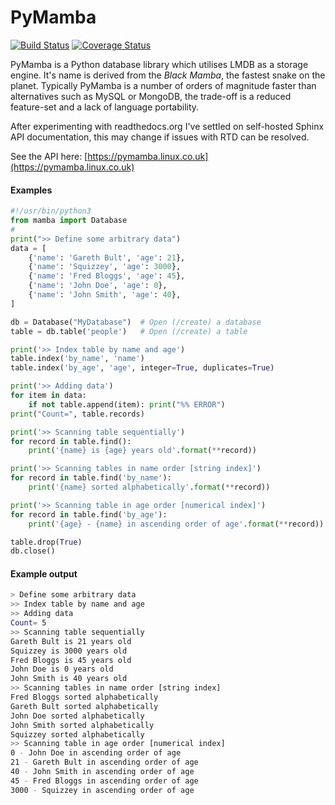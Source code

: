 # PyMamba

[![Build Status](https://travis-ci.org/oddjobz/pymamba.svg?branch=master&v=5)](https://travis-ci.org/oddjobz/pymamba)
[![Coverage Status](https://coveralls.io/repos/github/oddjobz/pymamba/badge.svg?branch=master&v=5)](https://coveralls.io/github/oddjobz/pymamba?branch=master)

PyMamba is a Python database library which utilises LMDB as a storage engine. It's name is derived from the
*Black Mamba*, the fastest snake on the planet. Typically PyMamba is a number of orders of magnitude
faster than alternatives such as MySQL or MongoDB, the trade-off is a reduced feature-set and a lack of language
portability.

After experimenting with readthedocs.org I've settled on self-hosted Sphinx API documentation, this may change
if issues with RTD can be resolved.

See the API here: [https://pymamba.linux.co.uk](https://pymamba.linux.co.uk)

#### Examples

```python
#!/usr/bin/python3
from mamba import Database
#
print(">> Define some arbitrary data")
data = [
    {'name': 'Gareth Bult', 'age': 21},
    {'name': 'Squizzey', 'age': 3000},
    {'name': 'Fred Bloggs', 'age': 45},
    {'name': 'John Doe', 'age': 0},
    {'name': 'John Smith', 'age': 40},
]

db = Database("MyDatabase")  # Open (/create) a database
table = db.table('people')   # Open (/create) a table

print('>> Index table by name and age')
table.index('by_name', 'name')
table.index('by_age', 'age', integer=True, duplicates=True)

print('>> Adding data')
for item in data:
    if not table.append(item): print("%% ERROR")
print("Count=", table.records)

print('>> Scanning table sequentially')
for record in table.find():
    print('{name} is {age} years old'.format(**record))

print('>> Scanning tables in name order [string index]')
for record in table.find('by_name'):
    print('{name} sorted alphabetically'.format(**record))

print('>> Scanning table in age order [numerical index]')
for record in table.find('by_age'):
    print('{age} - {name} in ascending order of age'.format(**record))

table.drop(True)
db.close()
```

#### Example output

```bash
> Define some arbitrary data
>> Index table by name and age
>> Adding data
Count= 5
>> Scanning table sequentially
Gareth Bult is 21 years old
Squizzey is 3000 years old
Fred Bloggs is 45 years old
John Doe is 0 years old
John Smith is 40 years old
>> Scanning tables in name order [string index]
Fred Bloggs sorted alphabetically
Gareth Bult sorted alphabetically
John Doe sorted alphabetically
John Smith sorted alphabetically
Squizzey sorted alphabetically
>> Scanning table in age order [numerical index]
0 - John Doe in ascending order of age
21 - Gareth Bult in ascending order of age
40 - John Smith in ascending order of age
45 - Fred Bloggs in ascending order of age
3000 - Squizzey in ascending order of age
```
